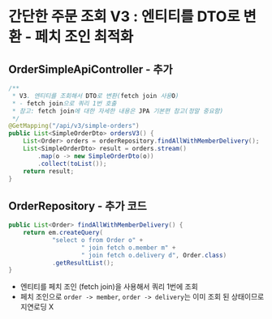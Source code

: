# 간단한 주문 조회 V3 : 엔티티를 DTO로 변환 - 페치 조인 최적화
## OrderSimpleApiController - 추가
```java
/**
 * V3. 엔티티를 조회해서 DTO로 변환(fetch join 사용O)
 * - fetch join으로 쿼리 1번 호출
 * 참고: fetch join에 대한 자세한 내용은 JPA 기본편 참고(정말 중요함)
 */
@GetMapping("/api/v3/simple-orders")
public List<SimpleOrderDto> ordersV3() {
    List<Order> orders = orderRepository.findAllWithMemberDelivery();
    List<SimpleOrderDto> result = orders.stream()
        .map(o -> new SimpleOrderDto(o))
        .collect(toList());
    return result;
}
```
## OrderRepository - 추가 코드
```java
public List<Order> findAllWithMemberDelivery() {
    return em.createQuery(
            "select o from Order o" +
                    " join fetch o.member m" +
                    " join fetch o.delivery d", Order.class)
            .getResultList();
}
```
- 엔티티를 페치 조인 (fetch join)을 사용해서 쿼리 1번에 조회
- 페치 조인으로 `order -> member`, `order -> delivery`는
이미 조회 된 상태이므로 지연로딩 X
